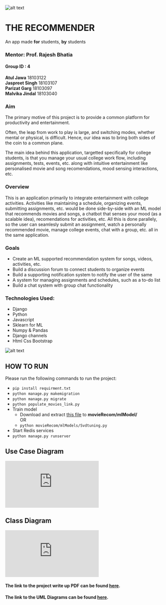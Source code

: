 ![alt text](https://github.com/J-Singh99/The-Recommender/blob/master/ReadMe%20Images/RecommendationEngine.webp)
    
# THE RECOMMENDER  
An app made **for** students, **by** students

### Mentor: Prof. Rajesh Bhatia
#### Group ID : 4
**Atul Jawa** 18103122  
**Jaspreet Singh** 18103107  
**Parizat Garg** 18103097  
**Malvika Jindal**  18103040
  
  
  
### Aim
The primary motive of this project is to provide a common platform for productivity and entertainment.

Often, the leap from work to play is large, and switching modes, whether mental or physical, is difficult. Hence, our idea was to bring both sides of the coin to a common plane.

The main idea behind this application, targetted specifically for college students, is that you manage your usual college work flow, including assignments, tests, events, etc. along with intuitive entertainment like personalised movie and song recomendations, mood sensing interactions, etc.   
  
  
### Overview
This is an application primarily to integrate entertainment with college activities.
Activities like maintaining a schedule, organizing events, submitting assignments, etc. would be done side-by-side with an ML model that recommends movies and songs, a chatbot that senses your mood (as a scalable idea), recomendations for activities, etc. All this is done parallely, so the user can seamlesly submit an assignment, watch a personally recommended movie, manage college events, chat with a group, etc. all in the same application.
  
  
  
### Goals
- Create an ML supported recommendation system for songs, videos, activities, etc.
- Build a discussion forum to connect students to organize events
- Build a supporting notification system to notify the user of the same
- A system for managing assignments and schedules, such as a to-do list
- Build a chat system with group chat functionality 
  
  
### Technologies Used:
- Django
- Python 
- Javascript
- Sklearn for ML
- Numpy & Pandas
- Django channels
- Html Css Bootstrap


![alt text](https://github.com/J-Singh99/The-Recommender/blob/master/ReadMe%20Images/Photo2.webp)


## HOW TO RUN
Please run the following commands to run the project:
- `pip install requirment.txt`
- `python manage.py makemigration`
- `python manage.py migrate`
- `python populate_movies_link.py`
- Train model
  - Download and extract [this file](https://drive.google.com/file/d/1rQdmWz3u9G1V_d0R8NbPYvuhcYls7RgB/view?usp=sharing) to **movieRecom/mlModel/**  
  OR
  - `python movieRecom/mlModels/Svdtuning.py`
- Start Redis services  
- `python manage.py runserver`


## Use Case Diagram  
![Use Case Diagram](https://github.com/J-Singh99/The-Recommender/blob/master/UML%20diagrams/Use%20case%20diagram.pdf)

## Class Diagram  
![Class Diagram](https://github.com/J-Singh99/The-Recommender/blob/master/UML%20diagrams/class_diagram_SE.pdf)

#### The link to the project write up PDF can be found [here](https://docs.google.com/document/d/1e4s_ns_DGjKBgFjUaxnllk0Nj08A2Vivo7f9j8acFW4/edit?usp=sharing).  
#### The link to the UML Diagrams can be found [here](https://drive.google.com/drive/folders/1B_514GvPcEAeFQ03XSfG496SJAam8VPp?usp=sharing).

